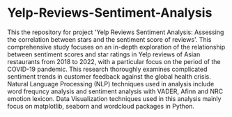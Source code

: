 # Yelp-Reviews-Sentiment-Analysis
This the repository for project 'Yelp Reviews Sentiment Analysis: Assessing the correlation between stars and  the sentiment score of reviews'.
This comprehensive study focuses on an in-depth exploration of the relationship between sentiment scores and star ratings in Yelp reviews of Asian restaurants from 2018 to 2022, with a particular focus on the period of the COVID-19 pandemic. This research thoroughly examines complicated sentiment trends in customer feedback against the global health crisis.
Natural Language Processing (NLP) techniques used in analysis include word frequncy analysis and sentiment analysis with VADER, Afinn and NRC emotion lexicon. 
Data Visualization techniques used in this analysis mainly focus on matplotlib, seaborn and wordcloud packages in Python.
